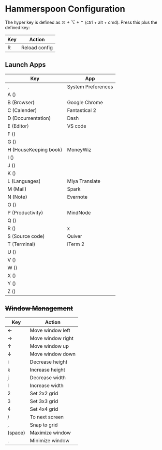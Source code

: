 # Hammerspoon Configuration

The hyper key is defined as ⌘ + ⌥ + ⌃ (ctrl + alt + cmd). Press this plus the defined key:

Key | Action
---|---
R | Reload config

## Launch Apps

Key | App
---|---
,                     | System Preferences
A ()                  |
B (Browser)           | Google Chrome
C (Calender)          | Fantastical 2
D (Documentation)     | Dash
E (Editor)            | VS code
F ()                  |
G ()                  |
H (HouseKeeping book) | MoneyWiz
I ()                  |
J ()                  |
K ()                  |
L (Languages)         | Miya Translate
M (Mail)              | Spark
N (Note)              | Evernote
O ()                  |
P (Productivity)      | MindNode
Q ()                  |
R ()                  | x
S (Source code)       | Quiver
T (Terminal)          | iTerm 2
U ()                  |
V ()                  |
W ()                  |
X ()                  |
Y ()                  |
Z ()                  |

## ~~Window Management~~

Key | Action
---|---
← | Move window left
→ | Move window right
↑ | Move window up
↓ | Move window down
i | Decrease height
k | Increase height
j | Decrease width
l | Increase width
2 | Set 2x2 grid
3 | Set 3x3 grid
4 | Set 4x4 grid
/ | To next screen
, | Snap to grid
(space) | Maximize window
. | Minimize window
